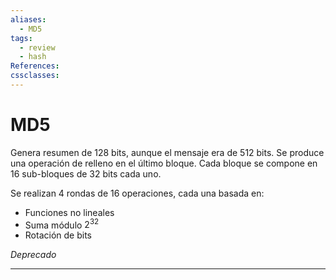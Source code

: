 ```yaml
---
aliases:
  - MD5
tags:
  - review
  - hash
References: 
cssclasses:
---
```

# MD5

Genera resumen de 128 bits, aunque el mensaje era de 512 bits. Se produce una operación de relleno en el último bloque. Cada bloque se compone en 16 sub-bloques de 32 bits cada uno.

Se realizan 4 rondas de 16 operaciones, cada una basada en:
- Funciones no lineales
- Suma módulo $2^{32}$
- Rotación de bits

*Deprecado*

***